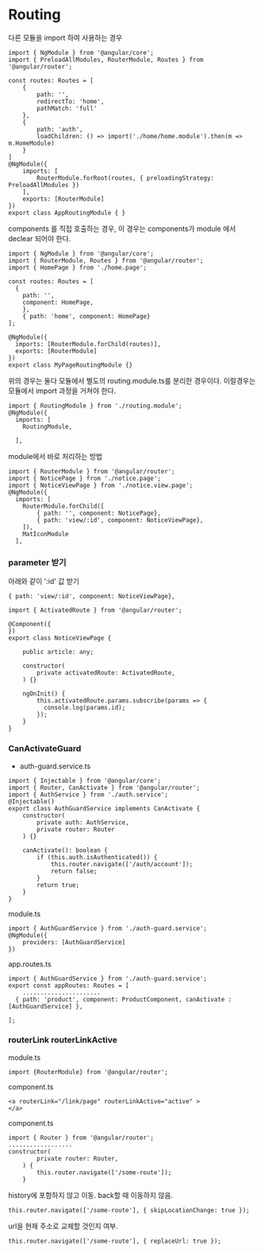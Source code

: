 # Routing
다른 모듈을 import 하여 사용하는 경우
```
import { NgModule } from '@angular/core';
import { PreloadAllModules, RouterModule, Routes } from '@angular/router';

const routes: Routes = [
    {
        path: '',
        redirectTo: 'home',
        pathMatch: 'full'
    },
    {
        path: 'auth',
        loadChildren: () => import('./home/home.module').then(m => m.HomeModule)
    }
]
@NgModule({
    imports: [
        RouterModule.forRoot(routes, { preloadingStrategy: PreloadAllModules })
    ],
    exports: [RouterModule]
})
export class AppRoutingModule { }
```
components 를 직접 호출하는 경우, 이 경우는  components가 module 에서  declear  되어야 한다.
```
import { NgModule } from '@angular/core';
import { RouterModule, Routes } from '@angular/router';
import { HomePage } from './home.page';

const routes: Routes = [
  {
    path: '',
    component: HomePage,
    },
    { path: 'home', component: HomePage}
];

@NgModule({
  imports: [RouterModule.forChild(routes)],
  exports: [RouterModule]
})
export class MyPageRoutingModule {}
```
위의 경우는 둘다 모듈에서 별도의 routing.module.ts를 분리한 경우이다.
이럴경우는 모듈에서 import 과정을 거쳐야 한다.
```
import { RoutingModule } from './routing.module';
@NgModule({
  imports: [
    RoutingModule,

  ],

```
module에서 바로 처리하는 방법
```
import { RouterModule } from '@angular/router';
import { NoticePage } from './notice.page';
import { NoticeViewPage } from './notice.view.page';
@NgModule({
  imports: [
    RouterModule.forChild([
        { path: '', component: NoticePage},
        { path: 'view/:id', component: NoticeViewPage},
    ]),
    MatIconModule
  ],
```
### parameter 받기
아래와 같이 ':id' 값 받기
```
{ path: 'view/:id', component: NoticeViewPage},
```
```
import { ActivatedRoute } from '@angular/router';

@Component({
})
export class NoticeViewPage {

    public article: any;

    constructor(
        private activatedRoute: ActivatedRoute,
    ) {}

    ngOnInit() {
        this.activatedRoute.params.subscribe(params => {
          console.log(params.id);
        });
    }
}
```

### CanActivateGuard
- auth-guard.service.ts
```
import { Injectable } from '@angular/core';
import { Router, CanActivate } from '@angular/router';
import { AuthService } from './auth.service';
@Injectable()
export class AuthGuardService implements CanActivate {
    constructor(
        private auth: AuthService,
        private router: Router
    ) {}

    canActivate(): boolean {
        if (this.auth.isAuthenticated()) {
            this.router.navigate(['/auth/account']);
            return false;
        }
        return true;
    }
}
```
module.ts
```
import { AuthGuardService } from './auth-guard.service';
@NgModule({
    providers: [AuthGuardService]
})
```
app.routes.ts
```
import { AuthGuardService } from './auth-guard.service';
export const appRoutes: Routes = [
    ......................
  { path: 'product', component: ProductComponent, canActivate : [AuthGuardService] },

];

```

### routerLink routerLinkActive
module.ts
```
import {RouterModule} from '@angular/router';
```
component.ts
```
<a routerLink="/link/page" routerLinkActive="active" >
</a>
```

component.ts
```
import { Router } from '@angular/router';
..................
constructor(
        private router: Router,
    ) {
        this.router.navigate(['/some-route']);
    }
```
history에 포함하지 않고 이동. back할 때 이동하지 않음.
```
this.router.navigate(['/some-route'], { skipLocationChange: true });
```

url을 현재 주소로 교체할 것인지 여부.
```
this.router.navigate(['/some-route'], { replaceUrl: true });
```

